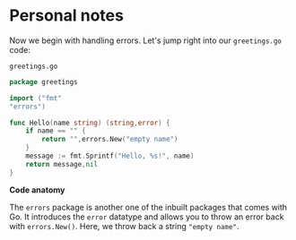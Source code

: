 # Personal notes

Now we begin with handling errors. Let's jump right into our `greetings.go` code:

`greetings.go`
```go
package greetings

import ("fmt"
"errors")

func Hello(name string) (string,error) {
	if name == "" {
		return "",errors.New("empty name")
	}
	message := fmt.Sprintf("Hello, %s!", name)
	return message,nil
}
```

**Code anatomy**

The `errors` package is another one of the inbuilt packages that comes with Go. It introduces the `error` datatype and allows you to throw an error back with `errors.New()`. Here, we throw back a string `"empty name"`. 

